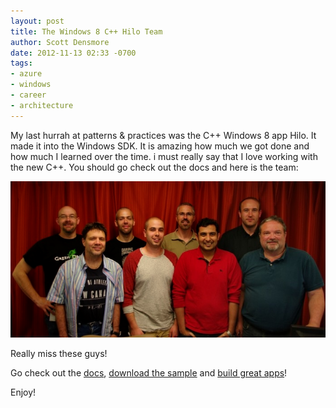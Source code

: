```yaml
---
layout: post
title: The Windows 8 C++ Hilo Team
author: Scott Densmore
date: 2012-11-13 02:33 -0700
tags:
- azure
- windows
- career
- architecture
---
```


My last hurrah at patterns & practices was the C++ Windows 8 app Hilo. It made it into the Windows SDK. It is amazing how much we got done and how much I learned over the time. i must really say that I love working with the new C++. You should go check out the docs and here is the team:

![Team](/assets/img/hilo-team.png)

Really miss these guys!

Go check out the [docs](http://msdn.microsoft.com/en-us/library/windows/apps/jj160316.aspx), [download the sample](http://code.msdn.microsoft.com/windowsapps/Hilo-C-sample-b53fd433) and [build great apps](http://www.microsoft.com/visualstudio/eng/team-foundation-service)!

Enjoy!